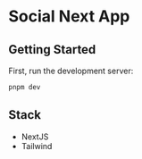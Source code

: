 # Social Next App

## Getting Started

First, run the development server:

```bash
pnpm dev
```

## Stack

- NextJS
- Tailwind
